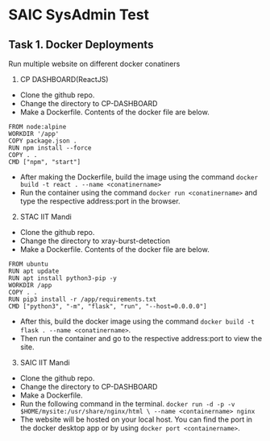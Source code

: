 # **SAIC SysAdmin Test**
## Task 1. Docker Deployments

Run multiple website on different docker conatiners

1. CP DASHBOARD(ReactJS)
- Clone the github repo.
- Change the directory to CP-DASHBOARD
- Make a Dockerfile.
Contents of the docker file are below.
~~~
FROM node:alpine
WORKDIR '/app'
COPY package.json .
RUN npm install --force
COPY . .
CMD ["npm", "start"]
~~~
- After making the Dockerfile, build the image using the command `docker build -t react . --name <conatinername>`
- Run the container using the command `docker run <conatinername>` and type the respective address:port in the browser.


2. STAC IIT Mandi
- Clone the github repo.
- Change the directory to xray-burst-detection
- Make a Dockerfile.
Contents of the docker file are below.
~~~
FROM ubuntu
RUN apt update
RUN apt install python3-pip -y
WORKDIR /app
COPY . .
RUN pip3 install -r /app/requirements.txt
CMD ["python3", "-m", "flask", "run", "--host=0.0.0.0"]
~~~
- After this, build the docker image using the command `docker build -t flask . --name <conatinername>`.
- Then run the container and go to the respective address:port to view the site.


3. SAIC IIT Mandi
- Clone the github repo.
- Change the directory to CP-DASHBOARD
- Make a Dockerfile.
- Run the following command in the terminal.
`docker run -d -p -v $HOME/mysite:/usr/share/nginx/html \ --name <containername> nginx`
- The website will be hosted on your local host. You can find the port in the docker desktop app or by using `docker port <containername>`.
